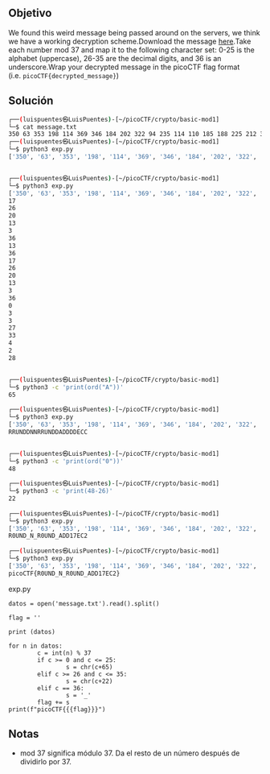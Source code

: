 ## Objetivo 
We found this weird message being passed around on the servers, we think we have a working decryption scheme.Download the message [here](https://artifacts.picoctf.net/c/129/message.txt).Take each number mod 37 and map it to the following character set: 0-25 is the alphabet (uppercase), 26-35 are the decimal digits, and 36 is an underscore.Wrap your decrypted message in the picoCTF flag format (i.e. `picoCTF{decrypted_message}`)

## Solución
```bash
┌──(luispuentes㉿LuisPuentes)-[~/picoCTF/crypto/basic-mod1]
└─$ cat message.txt 
350 63 353 198 114 369 346 184 202 322 94 235 114 110 185 188 225 212 366 374 261 213                                                                                                                                                                        
┌──(luispuentes㉿LuisPuentes)-[~/picoCTF/crypto/basic-mod1]
└─$ python3 exp.py 
['350', '63', '353', '198', '114', '369', '346', '184', '202', '322', '94', '235', '114', '110', '185', '188', '225', '212', '366', '374', '261', '213']


┌──(luispuentes㉿LuisPuentes)-[~/picoCTF/crypto/basic-mod1]
└─$ python3 exp.py
['350', '63', '353', '198', '114', '369', '346', '184', '202', '322', '94', '235', '114', '110', '185', '188', '225', '212', '366', '374', '261', '213']
17
26
20
13
3
36
13
36
17
26
20
13
3
36
0
3
3
27
33
4
2
28


┌──(luispuentes㉿LuisPuentes)-[~/picoCTF/crypto/basic-mod1]
└─$ python3 -c 'print(ord("A"))'
65
                                                                                                                                                                       
┌──(luispuentes㉿LuisPuentes)-[~/picoCTF/crypto/basic-mod1]
└─$ python3 exp.py                
['350', '63', '353', '198', '114', '369', '346', '184', '202', '322', '94', '235', '114', '110', '185', '188', '225', '212', '366', '374', '261', '213']
RRUNDDNNRRUNDDADDDDECC


┌──(luispuentes㉿LuisPuentes)-[~/picoCTF/crypto/basic-mod1]
└─$ python3 -c 'print(ord("0"))'
48
                                                                                                                                                                       
┌──(luispuentes㉿LuisPuentes)-[~/picoCTF/crypto/basic-mod1]
└─$ python3 -c 'print(48-26)'   
22
                                                                                                                                                                       
┌──(luispuentes㉿LuisPuentes)-[~/picoCTF/crypto/basic-mod1]
└─$ python3 exp.py              
['350', '63', '353', '198', '114', '369', '346', '184', '202', '322', '94', '235', '114', '110', '185', '188', '225', '212', '366', '374', '261', '213']
R0UND_N_R0UND_ADD17EC2
                                                                                                                                                                       
┌──(luispuentes㉿LuisPuentes)-[~/picoCTF/crypto/basic-mod1]
└─$ python3 exp.py
['350', '63', '353', '198', '114', '369', '346', '184', '202', '322', '94', '235', '114', '110', '185', '188', '225', '212', '366', '374', '261', '213']
picoCTF{R0UND_N_R0UND_ADD17EC2}

```

exp.py
```
datos = open('message.txt').read().split()

flag = ''

print (datos)

for n in datos:
        c = int(n) % 37
        if c >= 0 and c <= 25:
                s = chr(c+65)
        elif c >= 26 and c <= 35:
                s = chr(c+22)
        elif c == 36:
                s = '_'
        flag += s
print(f"picoCTF{{{flag}}}")
```
## Notas
- mod 37 significa módulo 37. Da el resto de un número después de dividirlo por 37.
